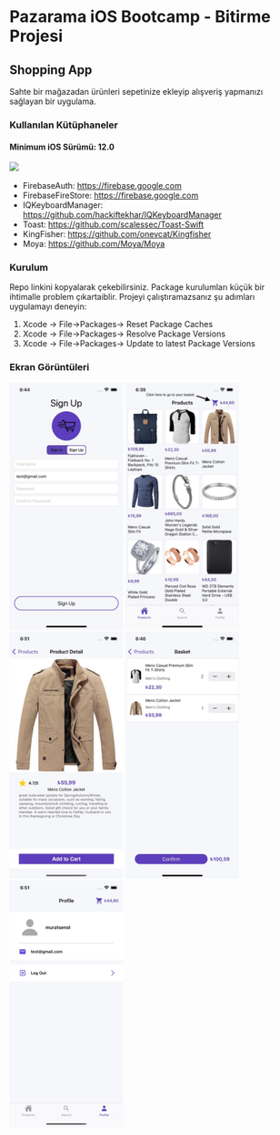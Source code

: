 # Pazarama iOS Bootcamp - Bitirme Projesi

## Shopping App

  Sahte bir mağazadan ürünleri sepetinize ekleyip alışveriş yapmanızı sağlayan bir uygulama.

### Kullanılan Kütüphaneler 
#### Minimum iOS Sürümü: 12.0
<img src="https://www.gstatic.com/devrel-devsite/prod/v0427f8a5788f798e3d6bd6e8789f9c1353ea9d7c80868d11a32bd9516fe63280/firebase/images/lockup.svg" width=100>

- FirebaseAuth: https://firebase.google.com
- FirebaseFireStore: https://firebase.google.com
- IQKeyboardManager: https://github.com/hackiftekhar/IQKeyboardManager
- Toast: https://github.com/scalessec/Toast-Swift
- KingFisher: https://github.com/onevcat/Kingfisher
- Moya: https://github.com/Moya/Moya

### Kurulum

Repo linkini kopyalarak çekebilirsiniz. Package kurulumları küçük bir ihtimalle problem çıkartaiblir. Projeyi çalıştıramazsanız şu adımları uygulamayı deneyin:

1. Xcode -> File->Packages-> Reset Package Caches
2. Xcode -> File->Packages-> Resolve Package Versions
3. Xcode -> File->Packages-> Update to latest Package Versions

### Ekran Görüntüleri
<img src="shoppingApp/Assets.xcassets/signUpScreen.imageset/signUpScreen.jpeg" width=200> <img src="shoppingApp/Assets.xcassets/productsScreen.imageset/productsScreen.jpeg" width=200> <img src="shoppingApp/Assets.xcassets/productDetail.imageset/productDetail.jpeg" width=200> <img src="shoppingApp/Assets.xcassets/basketScreen.imageset/basket.jpeg" width=200> <img src="shoppingApp/Assets.xcassets/profile.imageset/profile.jpeg" width=200> 
